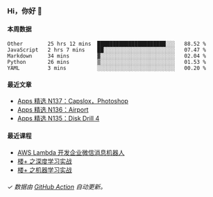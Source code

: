 ### Hi，你好 👋

#### 本周数据

<!--START_SECTION:waka-->
```text
Other        25 hrs 12 mins  ██████████████████████░░░   88.52 % 
JavaScript   2 hrs 7 mins    ██░░░░░░░░░░░░░░░░░░░░░░░   07.47 % 
Markdown     34 mins         ▓░░░░░░░░░░░░░░░░░░░░░░░░   02.04 % 
Python       26 mins         ▒░░░░░░░░░░░░░░░░░░░░░░░░   01.53 % 
YAML         3 mins          ░░░░░░░░░░░░░░░░░░░░░░░░░   00.20 % 
```
<!--END_SECTION:waka-->

#### 最近文章

<!-- BLOG:START -->
- [Apps 精选 N137：Capslox，Photoshop](http://huhuhang.com/post/product-hunt/product-hunt-n137)
- [Apps 精选 N136：Airport](http://huhuhang.com/post/product-hunt/product-hunt-n136)
- [Apps 精选 N135：Disk Drill 4](http://huhuhang.com/post/product-hunt/product-hunt-n135)
<!-- BLOG:END -->

#### 最近课程

<!-- SYL:START -->
- [AWS Lambda 开发企业微信消息机器人](https://lanqiao.cn/courses/2868)
- [楼+ 之深度学习实战](https://lanqiao.cn/courses/2617)
- [楼+ 之机器学习实战](https://lanqiao.cn/courses/2616)
<!-- SYL:END -->

###### ✓ 数据由 [GitHub Action](https://github.com/huhuhang/huhuhang/actions) 自动更新。
